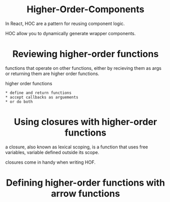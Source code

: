 <h1 align="center">
Higher-Order-Components
</h1>

In React, HOC are a pattern for reusing component logic.

HOC allow you to dynamically generate wrapper components.

<h1 align="center">
Reviewing higher-order functions
</h1>

functions that operate on other functions, either by recieving them as args or returning them are higher order functions.

higher order functions

    * define and return functions
    * accept callbacks as arguements
    * or do both

<h1 align="center">
Using closures with higher-order functions
</h1>

a closure, also known as lexical scoping, is a function that uses free variables, variable defined outside its scope.

closures come in handy when writing HOF.

<h1 align="center">
Defining higher-order functions with arrow functions
</h1>


